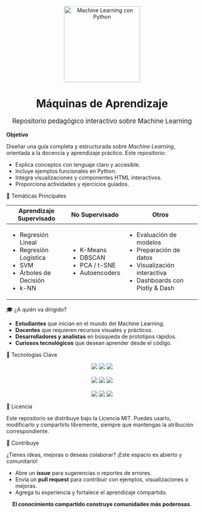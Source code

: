 <!-- Título y logo -->
<div align="center">
  <img src="https://drive.google.com/uc?export=view&id=1Cd5CvEn4VY5mI220WTtgswq5Spwq1DFL" alt="Machine Learning con Python" width="200"/>
  <h1>Máquinas de Aprendizaje</h1>
  <p style="font-size: 1.2em;">Repositorio pedagógico interactivo sobre Machine Learning</p>
</div>




 **Objetivo**

Diseñar una guía completa y estructurada sobre *Machine Learning*, orientada a la docencia y aprendizaje práctico. Este repositorio:

<ul>
  <li>Explica conceptos con lenguaje claro y accesible.</li>
  <li>Incluye ejemplos funcionales en Python.</li>
  <li>Integra visualizaciones y componentes HTML interactivos.</li>
  <li>Proporciona actividades y ejercicios guiados.</li>
</ul>



 📂 Temáticas Principales

<div align="center">

<table>
  <thead>
    <tr><th style="text-align:center;">Aprendizaje Supervisado</th><th style="text-align:center;">No Supervisado</th><th style="text-align:center;">Otros</th></tr>
  </thead>
  <tbody>
    <tr>
      <td>
        <ul>
          <li>Regresión Lineal</li>
          <li>Regresión Logística</li>
          <li>SVM</li>
          <li>Árboles de Decisión</li>
          <li>k-NN</li>
        </ul>
      </td>
      <td>
        <ul>
          <li>K-Means</li>
          <li>DBSCAN</li>
          <li>PCA / t-SNE</li>
          <li>Autoencoders</li>
        </ul>
      </td>
      <td>
        <ul>
          <li>Evaluación de modelos</li>
          <li>Preparación de datos</li>
          <li>Visualización interactiva</li>
          <li>Dashboards con Plotly & Dash</li>
        </ul>
      </td>
    </tr>
  </tbody>
</table>

</div>



🎓 ¿A quién va dirigido?

<ul>
  <li><strong>Estudiantes</strong> que inician en el mundo del Machine Learning.</li>
  <li><strong>Docentes</strong> que requieren recursos visuales y prácticos.</li>
  <li><strong>Desarrolladores y analistas</strong> en búsqueda de prototipos rápidos.</li>
  <li><strong>Curiosos tecnológicos</strong> que desean aprender desde el código.</li>
</ul>



 🧪 Tecnologías Clave

<div align="center">
  <a href="https://scikit-learn.org/" target="_blank"><img src="https://img.shields.io/badge/scikit--learn-F7931E?style=for-the-badge&logo=scikit-learn&logoColor=white"/></a>
  <a href="https://pandas.pydata.org/" target="_blank"><img src="https://img.shields.io/badge/Pandas-150458?style=for-the-badge&logo=pandas&logoColor=white"/></a>
  <a href="https://numpy.org/" target="_blank"><img src="https://img.shields.io/badge/Numpy-013243?style=for-the-badge&logo=numpy&logoColor=white"/></a>
  <br><br>
  <a href="https://plotly.com/" target="_blank"><img src="https://img.shields.io/badge/Plotly-3F4F75?style=for-the-badge&logo=plotly&logoColor=white"/></a>
  <a href="https://dash.plotly.com/" target="_blank"><img src="https://img.shields.io/badge/Dash-000000?style=for-the-badge&logo=plotly&logoColor=white"/></a>
  <a href="https://matplotlib.org/" target="_blank"><img src="https://img.shields.io/badge/Matplotlib-007ACC?style=for-the-badge&logo=python&logoColor=white"/></a>
  <br><br>
  <a href="https://jupyter.org/" target="_blank"><img src="https://img.shields.io/badge/Jupyter-F37626?style=for-the-badge&logo=jupyter&logoColor=white"/></a>
  <a href="https://voila.readthedocs.io/" target="_blank"><img src="https://img.shields.io/badge/Voila-43B02A?style=for-the-badge&logo=python&logoColor=white"/></a>
  <a href="https://ipywidgets.readthedocs.io/" target="_blank"><img src="https://img.shields.io/badge/IPyWidgets-E760A4?style=for-the-badge&logo=python&logoColor=white"/></a>
</div>



📜 Licencia

Este repositorio se distribuye bajo la Licencia MIT. Puedes usarlo, modificarlo y compartirlo libremente, siempre que mantengas la atribución correspondiente.


🤝 Contribuye

¿Tienes ideas, mejoras o deseas colaborar? ¡Este espacio es abierto y comunitario!

<ul>
  <li>Abre un <strong>issue</strong> para sugerencias o reportes de errores.</li>
  <li>Envía un <strong>pull request</strong> para contribuir con ejemplos, visualizaciones o mejoras.</li>
  <li>Agrega tu experiencia y fortalece el aprendizaje compartido.</li>
</ul>

<div align="center">
  <strong>El conocimiento compartido construye comunidades más poderosas.</strong>
</div>

